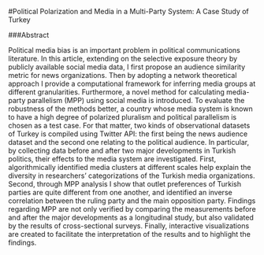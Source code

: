 #Political Polarization and Media in a Multi-Party System: A Case Study of Turkey

###Abstract

Political media bias is an important problem in political communications literature. In this article, extending on the selective exposure theory by publicly available social media data, I first propose an audience similarity metric for news organizations. Then by adopting a network theoretical approach I provide a computational framework for inferring media groups at different granularities. Furthermore, a novel method for calculating media-party parallelism (MPP) using social media is introduced. To evaluate the robustness of the methods better, a country whose media system is known to have a high degree of polarized pluralism and political parallelism is chosen as a test case. For that matter, two kinds of observational datasets of Turkey is compiled using Twitter API: the first being the news audience dataset and the second one relating to the political audience. In particular, by collecting data before and after two major developments in Turkish politics, their effects to the media system are investigated. First, algorithmically identified media clusters at different scales help explain the diversity in researchers’ categorizations of the Turkish media organizations. Second, through MPP analysis I show that outlet preferences of Turkish parties are quite different from one another, and identified an inverse correlation between the ruling party and the main opposition party. Findings regarding MPP are not only verified by comparing the measurements before and after the major developments as a longitudinal study, but also validated by the results of cross-sectional surveys. Finally, interactive visualizations are created to facilitate the interpretation of the results and to highlight the findings.